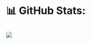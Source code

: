 
# 📊 GitHub Stats:
![](https://uploads-ssl.webflow.com/61ddd7927d4a7e60a9169cc7/61dde498a1ec478dee709537_helloworld.jpeg)<br/>
---

<!-- Proudly created with GPRM ( https://gprm.itsvg.in ) -->
